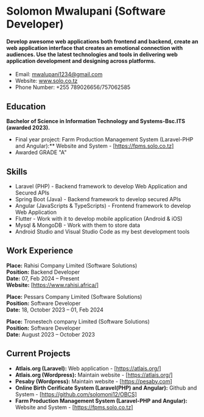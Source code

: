 Solomon Mwalupani (Software Developer)
======
#### Develop awesome web applications both frontend and backend, create an web application interface that creates an emotional connection with audiences. Use the latest technologies and tools in delivering web application development and designing across platforms.
- Email: mwalupani1234@gmail.com
- Website: www.solo.co.tz
- Phone Number: +255 789026656/757062585


Education
---------
**Bachelor of Science in Information Technology and Systems-Bsc.ITS (awarded 2023).**
- Final year project: Farm Production Management System (Laravel-PHP and Angular):** Website and System - [https://fpms.solo.co.tz]
- Awarded GRADE "A"

Skills
------
- Laravel (PHP) - Backend framework to develop Web Application and Secured APIs
- Spring Boot (Java) - Backend framework to develop secured APIs
- Angular (JavaScripts & TypeScripts) - Frontend framework to develop Web Application
- Flutter - Work with it to develop mobile application (Android & iOS)
- Mysql & MongoDB - Work with them to store data
- Android Studio and Visual Studio Code as my best development tools

Work Experience
------
**Place:** Rahisi Company Limited (Software Solutions)<br/>
**Position:** Backend Developer<br/>
**Date:** 07, Feb 2024 – Present<br/>
**Website:** [https://www.rahisi.africa/]

**Place:** Pessars Company Limited (Software Solutions)<br/>
**Position:** Software Developer<br/>
**Date:** 18, October 2023 – 01, Feb 2024<br/>

**Place:** Tronestech company Limited (Software Solutions)<br/>
**Position:** Software Developer<br/>
**Date:** August 2023 – October 2023<br/>

Current Projects
------
- **Atlais.org (Laravel):** Web application - [https://atlais.org/]
- **Atlais.org (Wordpress):** Maintain website - [https://atlais.org/]
- **Pesaby (Wordpress):** Maintain website - [https://pesaby.com]
- **Online Birth Cerificate System (Laravel(PHP) and Angular):** Github and System - [https://github.com/solomoni12/OBCS]
- **Farm Production Management System (Laravel-PHP and Angular):** Website and System - [https://fpms.solo.co.tz]

